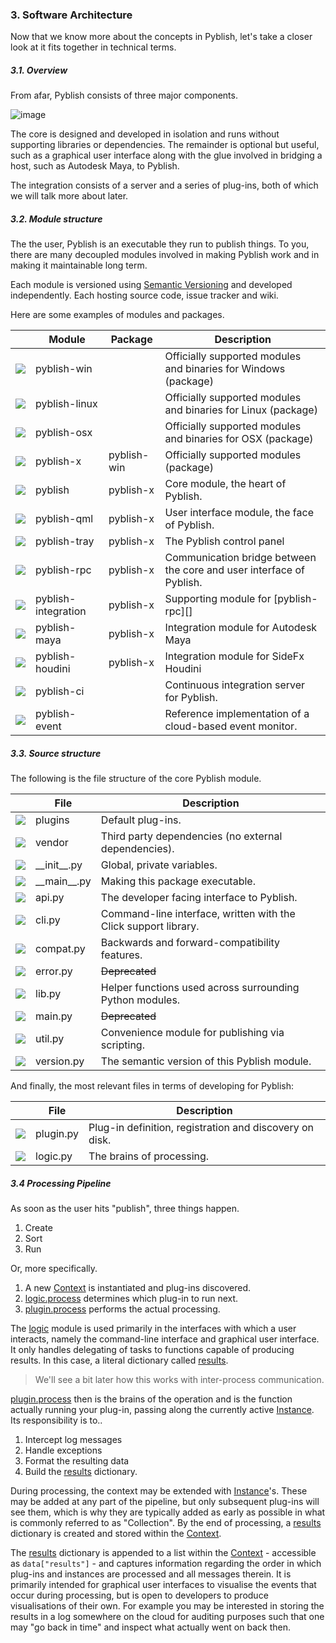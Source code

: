 
### 3. Software Architecture

Now that we know more about the concepts in Pyblish, let's take a closer look at it fits together in technical terms.

##### 3.1. Overview

From afar, Pyblish consists of three major components.

![image](https://cloud.githubusercontent.com/assets/2152766/11087036/b66da078-884e-11e5-8568-f6a5e54382ac.png)

The core is designed and developed in isolation and runs without supporting libraries or dependencies. The remainder is optional but useful, such as a graphical user interface along with the glue involved in bridging a host, such as Autodesk Maya, to Pyblish.

The integration consists of a server and a series of plug-ins, both of which we will talk more about later.

##### 3.2. Module structure

The the user, Pyblish is an executable they run to publish things. To you, there are many decoupled modules involved in making Pyblish work and in making it maintainable long term.

Each module is versioned using [Semantic Versioning][semver] and developed independently. Each hosting source code, issue tracker and wiki.

[semver]: http://semver.org/

Here are some examples of modules and packages.

<table>
<thead>
<th></th>    <th>Module</th> <th>Package</th>    <th>Description</th>
</thead>
<tbody>

<tr>
<td><img src="https://cloud.githubusercontent.com/assets/2152766/11087037/bd4964ea-884e-11e5-928a-3e3c84f37662.png"></td>
<td><a link="https://github.com/pyblish/pyblish-win">pyblish-win</a></td>
<td></td>
<td>Officially supported modules and binaries for Windows (package)</td>
</tr>

<tr>
<td><img src="https://cloud.githubusercontent.com/assets/2152766/11087037/bd4964ea-884e-11e5-928a-3e3c84f37662.png"></td>
<td><a link="https://github.com/pyblish/pyblish-linux">pyblish-linux</a></td>
<td></td>
<td>Officially supported modules and binaries for Linux (package)</td>
</tr>

<tr>
<td><img src="https://cloud.githubusercontent.com/assets/2152766/11087037/bd4964ea-884e-11e5-928a-3e3c84f37662.png"></td>
<td><a link="https://github.com/pyblish/pyblish-osx">pyblish-osx</a></td>
<td></td>
<td>Officially supported modules and binaries for OSX (package)</td>
</tr>

<tr>
<td><img src="https://cloud.githubusercontent.com/assets/2152766/11087037/bd4964ea-884e-11e5-928a-3e3c84f37662.png"></td>
<td><a link="https://github.com/pyblish/pyblish-x">pyblish-x</a></td>
<td>pyblish-win</td>
<td>Officially supported modules (package)</td>
</tr>

<tr>
<td><img src="https://cloud.githubusercontent.com/assets/2152766/11087051/d2fb2620-884e-11e5-940a-f57c3265f8fc.png"></td>
<td><a link="https://github.com/pyblish/pyblish">pyblish</a></td>
<td>pyblish-x</td>
<td>Core module, the heart of Pyblish.</td>
</tr>

<tr>
<td><img src="https://cloud.githubusercontent.com/assets/2152766/11087051/d2fb2620-884e-11e5-940a-f57c3265f8fc.png"></td>
<td><a link="https://github.com/pyblish/pyblish-qml">pyblish-qml</a></td>
<td>pyblish-x</td>
<td>User interface module, the face of Pyblish.</td>
</tr>

<tr>
<td><img src="https://cloud.githubusercontent.com/assets/2152766/11087051/d2fb2620-884e-11e5-940a-f57c3265f8fc.png"></td>
<td><a link="https://github.com/pyblish/pyblish-tray">pyblish-tray</a></td>
<td>pyblish-x</td>
<td>The Pyblish control panel</td>
</tr>

<tr>
<td><img src="https://cloud.githubusercontent.com/assets/2152766/11087051/d2fb2620-884e-11e5-940a-f57c3265f8fc.png"></td>
<td><a link="https://github.com/pyblish/pyblish-rpc">pyblish-rpc</a></td>
<td>pyblish-x</td>
<td>Communication bridge between the core and user interface of Pyblish.</td>
</tr>

<tr>
<td><img src="https://cloud.githubusercontent.com/assets/2152766/11087051/d2fb2620-884e-11e5-940a-f57c3265f8fc.png"></td>
<td><a link="https://github.com/pyblish/pyblish-integration">pyblish-integration</a></td>
<td>pyblish-x</td>
<td>Supporting module for [pyblish-rpc][]</td>
</tr>

<tr>
<td><img src="https://cloud.githubusercontent.com/assets/2152766/11087051/d2fb2620-884e-11e5-940a-f57c3265f8fc.png"></td>
<td><a link="https://github.com/pyblish/pyblish-maya">pyblish-maya</a></td>
<td>pyblish-x</td>
<td>Integration module for Autodesk Maya</td>
</tr>

<tr>
<td><img src="https://cloud.githubusercontent.com/assets/2152766/11087051/d2fb2620-884e-11e5-940a-f57c3265f8fc.png"></td>
<td><a link="https://github.com/pyblish/pyblish-houdini">pyblish-houdini</a></td>
<td>pyblish-x</td>
<td>Integration module for SideFx Houdini</td>
</tr>

<tr>
<td><img src="https://cloud.githubusercontent.com/assets/2152766/11087051/d2fb2620-884e-11e5-940a-f57c3265f8fc.png"></td>
<td><a link="https://github.com/pyblish/pyblish-ci">pyblish-ci</a></td>
<td></td>
<td>Continuous integration server for Pyblish.</td>
</tr>

<tr>
<td><img src="https://cloud.githubusercontent.com/assets/2152766/11087051/d2fb2620-884e-11e5-940a-f57c3265f8fc.png"></td>
<td><a link="https://github.com/pyblish/pyblish-event">pyblish-event</a></td>
<td></td>
<td>Reference implementation of a cloud-based event monitor.</td>
</tr>

</tbody>
</table>

[module]: https://cloud.githubusercontent.com/assets/2152766/11087037/bd4964ea-884e-11e5-928a-3e3c84f37662.png

##### 3.3. Source structure

The following is the file structure of the core Pyblish module.

<table>
<thead>
<th></th>    <th>File</th>    <th>Description</th>
</thead>
<tbody>
<tr>
<td><img src="https://cloud.githubusercontent.com/assets/2152766/11087071/f1c6172c-884e-11e5-87b2-d2f502a01961.png"></td>
<td><a link="https://github.com/pyblish/pyblish/tree/master/pyblish/plugins">plugins</a></td>
<td>Default plug-ins.</td>
</tr>

<tr>
<td><img src="https://cloud.githubusercontent.com/assets/2152766/11087071/f1c6172c-884e-11e5-87b2-d2f502a01961.png"></td>
<td><a link="https://github.com/pyblish/pyblish/tree/master/pyblish/vendor">vendor</a></td>
<td>Third party dependencies (no external dependencies).</td>
</tr>

<tr>
<td><img src="https://cloud.githubusercontent.com/assets/2152766/11087076/fb636500-884e-11e5-836c-a78d116dd9d5.png"></td>
<td><a link="https://github.com/pyblish/pyblish/blob/master/pyblish/__init__.py">__init__.py</a></td>
<td>Global, private variables.</td>
</tr>

<tr>
<td><img src="https://cloud.githubusercontent.com/assets/2152766/11087076/fb636500-884e-11e5-836c-a78d116dd9d5.png"></td>
<td><a link="https://github.com/pyblish/pyblish/blob/master/pyblish/__main__.py">__main__.py</a></td>
<td>Making this package executable.</td>
</tr>

<tr>
<td><img src="https://cloud.githubusercontent.com/assets/2152766/11087076/fb636500-884e-11e5-836c-a78d116dd9d5.png"></td>
<td><a link="https://github.com/pyblish/pyblish/blob/master/pyblish/api.py">api.py</a></td>
<td>The developer facing interface to Pyblish.</td>
</tr>

<tr>
<td><img src="https://cloud.githubusercontent.com/assets/2152766/11087076/fb636500-884e-11e5-836c-a78d116dd9d5.png"></td>
<td><a link="https://github.com/pyblish/pyblish/blob/master/pyblish/cli.py">cli.py</a></td>
<td>Command-line interface, written with the Click support library.</td>
</tr>

<tr>
<td><img src="https://cloud.githubusercontent.com/assets/2152766/11087076/fb636500-884e-11e5-836c-a78d116dd9d5.png"></td>
<td><a link="https://github.com/pyblish/pyblish/blob/master/pyblish/compat.py">compat.py</a></td>
<td>Backwards and forward-compatibility features.</td>
</tr>

<tr>
<td><img src="https://cloud.githubusercontent.com/assets/2152766/11087076/fb636500-884e-11e5-836c-a78d116dd9d5.png"></td>
<td><a link="https://github.com/pyblish/pyblish/blob/master/pyblish/error.py">error.py</a></td>
<td><strike>Deprecated</strike></td>
</tr>

<tr>
<td><img src="https://cloud.githubusercontent.com/assets/2152766/11087076/fb636500-884e-11e5-836c-a78d116dd9d5.png"></td>
<td><a link="https://github.com/pyblish/pyblish/blob/master/pyblish/lib.py">lib.py</a></td>
<td>Helper functions used across surrounding Python modules.</td>
</tr>

<tr>
<td><img src="https://cloud.githubusercontent.com/assets/2152766/11087076/fb636500-884e-11e5-836c-a78d116dd9d5.png"></td>
<td><a link="https://github.com/pyblish/pyblish/blob/master/pyblish/main.py">main.py</a></td>
<td><strike>Deprecated</strike></td>
</tr>

<tr>
<td><img src="https://cloud.githubusercontent.com/assets/2152766/11087076/fb636500-884e-11e5-836c-a78d116dd9d5.png"></td>
<td><a link="https://github.com/pyblish/pyblish/blob/master/pyblish/util.py">util.py</a></td>
<td>Convenience module for publishing via scripting.</td>
</tr>

<tr>
<td><img src="https://cloud.githubusercontent.com/assets/2152766/11087076/fb636500-884e-11e5-836c-a78d116dd9d5.png"></td>
<td><a link="https://github.com/pyblish/pyblish/blob/master/pyblish/version.py">version.py</a></td>
<td>The semantic version of this Pyblish module.</td>
</tr>
</tbody>
</table>

And finally, the most relevant files in terms of developing for Pyblish:

<table>
<thead>
<th></th>    <th>File</th>    <th>Description</th>
</thead>
<tbody>

<tr>
<td><img src="https://cloud.githubusercontent.com/assets/2152766/11087076/fb636500-884e-11e5-836c-a78d116dd9d5.png"></td>
<td><a link="https://github.com/pyblish/pyblish/blob/master/pyblish/plugin.py">plugin.py</a></td>
<td>Plug-in definition, registration and discovery on disk.</td>
</tr>

<tr>
<td><img src="https://cloud.githubusercontent.com/assets/2152766/11087076/fb636500-884e-11e5-836c-a78d116dd9d5.png"></td>
<td><a link="https://github.com/pyblish/pyblish/blob/master/pyblish/logic.py">logic.py</a></td>
<td>The brains of processing.</td>
</tr>

</tbody>
</table>

##### 3.4 Processing Pipeline

As soon as the user hits "publish", three things happen.

1. Create
2. Sort
3. Run

Or, more specifically.

1. A new [Context][] is instantiated and plug-ins discovered.
2. [logic.process][] determines which plug-in to run next.
3. [plugin.process][] performs the actual processing.

The [logic][] module is used primarily in the interfaces with which a user interacts, namely the command-line interface and graphical user interface. It only handles delegating of tasks to functions capable of producing results. In this case, a literal dictionary called [results][].

> We'll see a bit later how this works with inter-process communication.

[plugin.process][] then is the brains of the operation and is the function actually running your plug-in, passing along the currently active [Instance][]. Its responsibility is to..

1. Intercept log messages
2. Handle exceptions
3. Format the resulting data
4. Build the [results][] dictionary.

During processing, the context may be extended with [Instance][]'s. These may be added at any part of the pipeline, but only subsequent plug-ins will see them, which is why they are typically added as early as possible in what is commonly referred to as "Collection". By the end of processing, a [results][] dictionary is created and stored within the [Context][].

The [results][] dictionary is appended to a list within the [Context][] - accessible as `data["results"]` - and captures information regarding the order in which plug-ins and instances are processed and all messages therein. It is primarily intended for graphical user interfaces to visualise the events that occur during processing, but is open to developers to produce visualisations of their own. For example you may be interested in storing the results in a log somewhere on the cloud for auditing purposes such that one may "go back in time" and inspect what actually went on back then.



[maya]: https://github.com/pyblish/pyblish-maya
[houdini]: https://github.com/pyblish/pyblish-houdini
[nuke]: https://github.com/pyblish/pyblish-nuke
[hiero]: https://github.com/pyblish/pyblish-hiero
[magenta]: https://github.com/pyblish/pyblish-magenta
[napoleon]: https://github.com/pyblish/pyblish-napoleon
[pyblish-qml]: https://github.com/pyblish/pyblish-qml
[pyblish-rpc]: https://github.com/pyblish/pyblish-rpc

[Context]: https://github.com/pyblish/pyblish.api/wiki/Context
[Instance]: https://github.com/pyblish/pyblish.api/wiki/Instance
[results]: https://github.com/pyblish/pyblish.api/wiki/results
[logic]: https://github.com/pyblish/pyblish/blob/master/pyblish/logic.py
[logic.process]: https://github.com/pyblish/pyblish/blob/master/pyblish/logic.py
[plugin.process]: https://github.com/pyblish/pyblish/blob/master/pyblish/plugin.py

[1]: https://github.com/pyblish
[2]: https://github.com/pyblish
[3]: https://github.com/pyblish/pyblish-integration
[4]: https://github.com/pyblish/pyblish/blob/master/pyblish/__init__.py

[01]: http://zguide.zeromq.org/py:all
[02]: http://shop.oreilly.com/product/9780596805838.do
[03]: http://www.amazon.co.uk/Enterprise-Application-Architecture-Addison-Wesley-Signature/dp/0321127420/ref=pd_bxgy_14_img_2?ie=UTF8&refRID=1C160CEZ0ZPX56ZMXYH4
[04]: http://www.amazon.co.uk/Enterprise-Integration-Patterns-Designing-Addison-Wesley/dp/0321200683
[05]: http://www.amazon.co.uk/Service-Design-Patterns-Fundamental-Addison-Wesley/dp/032154420X/ref=asap_bc?ie=UTF8